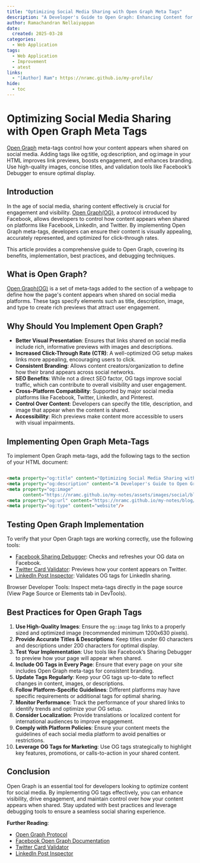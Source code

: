 ```yaml
---
title: "Optimizing Social Media Sharing with Open Graph Meta Tags"
description: "A Developer's Guide to Open Graph: Enhancing Content for Social Media"
author: Ramachandran Nellaiyappan
date:
  created: 2025-03-28
categories:
  - Web Application
tags:
  - Web Application
  - Improvement
  - atest
links:
  - "[Author] Ram": https://nramc.github.io/my-profile/
hide:
  - toc
---
```


# Optimizing Social Media Sharing with Open Graph Meta Tags

[Open Graph](https://ogp.me/) meta-tags control how your content appears when shared on social media. Adding tags like
og:title, og:description, and og:image in your HTML <head> improves link previews, boosts engagement, and enhances
branding. Use high-quality images, concise titles, and validation tools like Facebook’s Debugger to ensure optimal
display.

## Introduction

In the age of social media, sharing content effectively is crucial for engagement and
visibility. [Open Graph(OG)](https://ogp.me/), a protocol introduced by Facebook, allows developers to control how
content appears when shared on platforms like Facebook, LinkedIn, and Twitter. By implementing Open Graph meta-tags,
developers can ensure their content is visually appealing, accurately represented, and optimized for click-through
rates.

This article provides a comprehensive guide to Open Graph, covering its benefits, implementation, best practices, and
debugging techniques.

## What is Open Graph?

[Open Graph(OG)](https://ogp.me/) is a set of meta-tags added to the <head> section of a webpage to define how the
page's content appears when shared on social media platforms. These tags specify elements such as title, description,
image, and type to create rich previews that attract user engagement.

## Why Should You Implement Open Graph?

- **Better Visual Presentation**: Ensures that links shared on social media include rich, informative previews with
  images and descriptions.
- **Increased Click-Through Rate (CTR)**: A well-optimized OG setup makes links more appealing, encouraging users to
  click.
- **Consistent Branding**: Allows content creators/organization to define how their brand appears across social
  networks.
- **SEO Benefits**: While not a direct SEO factor, OG tags improve social traffic, which can contribute to overall
  visibility and user engagement.
- **Cross-Platform Compatibility**: Supported by major social media platforms like Facebook, Twitter, LinkedIn, and
  Pinterest.
- **Control Over Content**: Developers can specify the title, description, and image that appear when the content is
  shared.
- **Accessibility**: Rich previews make content more accessible to users with visual impairments.

## Implementing Open Graph Meta-Tags

To implement Open Graph meta-tags, add the following tags to the <head> section of your HTML document:

```html

<meta property="og:title" content="Optimizing Social Media Sharing with Open Graph Meta Tags"/>
<meta property="og:description" content="A Developer's Guide to Open Graph: Enhancing Content for Social Media"/>
<meta property="og:image"
      content="https://nramc.github.io/my-notes/assets/images/social/blog/articles/web-application/open-graph-for-social-sharing.png"/>
<meta property="og:url" content="https://nramc.github.io/my-notes/blog/open-graph-for-social-sharing.html"/>
<meta property="og:type" content="website"/>
```

## Testing Open Graph Implementation

To verify that your Open Graph tags are working correctly, use the following tools:

- [Facebook Sharing Debugger](https://developers.facebook.com/tools/debug/): Checks and refreshes your OG data on
  Facebook.
- [Twitter Card Validator](https://cards-dev.x.com/validator): Previews how your content appears on Twitter.
- [LinkedIn Post Inspector](https://www.linkedin.com/post-inspector/): Validates OG tags for LinkedIn sharing.

Browser Developer Tools: Inspect meta-tags directly in the page source (View Page Source or Elements tab in DevTools).

## Best Practices for Open Graph Tags

1. **Use High-Quality Images**: Ensure the `og:image` tag links to a properly sized and optimized image (recommended
   minimum 1200x630 pixels).
2. **Provide Accurate Titles & Descriptions**: Keep titles under 60 characters and descriptions under 200 characters for
   optimal display.
3. **Test Your Implementation**: Use tools like Facebook’s Sharing Debugger to preview how your page will appear when
   shared.
4. **Include OG Tags in Every Page**: Ensure that every page on your site includes Open Graph meta-tags for consistent
   branding.
5. **Update Tags Regularly**: Keep your OG tags up-to-date to reflect changes in content, images, or descriptions.
6. **Follow Platform-Specific Guidelines**: Different platforms may have specific requirements or additional tags for
   optimal sharing.
7. **Monitor Performance**: Track the performance of your shared links to identify trends and optimize your OG setup.
8. **Consider Localization**: Provide translations or localized content for international audiences to improve
   engagement.
9. **Comply with Platform Policies**: Ensure your content meets the guidelines of each social media platform to avoid
   penalties or restrictions.
10. **Leverage OG Tags for Marketing**: Use OG tags strategically to highlight key features, promotions, or
    calls-to-action in your shared content.

## Conclusion

Open Graph is an essential tool for developers looking to optimize content for social media. By implementing OG tags
effectively, you can enhance visibility, drive engagement, and maintain control over how your content appears when
shared. Stay updated with best practices and leverage debugging tools to ensure a seamless social sharing experience.

**Further Reading**:

- [Open Graph Protocol](https://ogp.me/)
- [Facebook Open Graph Documentation](https://developers.facebook.com/docs/sharing/webmasters)
- [Twitter Card Validator](https://cards-dev.twitter.com/validator)
- [LinkedIn Post Inspector](https://www.linkedin.com/post-inspector/)


